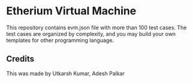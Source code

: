 # Etherium Virtual Machine

This repository contains evm.json file with more than 100 test cases.
The test cases are organized by complexity, and you may build your own templates for other programming language.

## Credits

This was made by Utkarsh Kumar, Adesh Palkar
